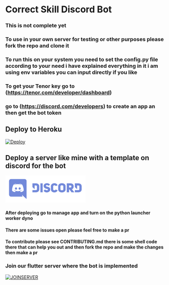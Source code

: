# Correct Skill Discord Bot

### This is not complete yet

### To use in your own server for testing or other purposes please fork the repo and clone it


### To run this on your system you need to set the config.py file according to your need i have explained everything in it i am using env variables you can input directly if you like
### To get your Tenor key go to (https://tenor.com/developer/dashboard)
### go to (https://discord.com/developers) to create an app an then get the bot token
## Deploy to Heroku
[![Deploy](https://www.herokucdn.com/deploy/button.svg)](https://heroku.com/deploy?template=https://github.com/Shubhaankar-sharma/correct_skillBot)

## Deploy a server like mine with a template on discord for the bot
[![SERVERTEMPLATE](Discord-Logo_new.png)](https://discord.new/fwyNTFBN4pF2)

#### After deploying go to manage app and turn on the python launcher worker dyno

#### There are some issues open please feel free to make a pr
#### To contribute please see CONTRIBUTING.md there is some shell code there that can help you out and then fork the repo and make the changes then make a pr 

### Join our flutter server where the bot is implemented
[![JOINSERVER](https://discord.com/api/guilds/742283065694617611/widget.png?style=banner4)](https://discord.gg/f5HjX9t)
